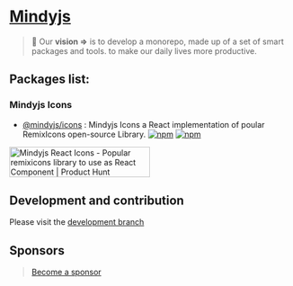 # [Mindyjs](https://github.com/oxich/mindyjs)

> 🎯 Our **vision ⇒** is to develop a monorepo, made up of a set of smart packages and tools. to make our daily lives more productive.
> 

## Packages list:
### Mindyjs Icons

- [@mindyjs/icons](https://github.com/oxich/mindyjs/tree/main/packages/icons) : Mindyjs Icons a React implementation of poular RemixIcons open-source Library. [![npm](https://img.shields.io/npm/v/@mindyjs/icons?color=blue&logo=mindyjs&style=flat-square)](https://www.npmjs.com/package/@mindyjs/icons) [![npm](https://img.shields.io/npm/dt/@mindyjs/icons?style=flat-square)](https://www.npmjs.com/package/@mindyjs/icons)

<a href="https://www.producthunt.com/posts/mindyjs-react-icons?utm_source=badge-featured&utm_medium=badge&utm_souce=badge-mindyjs&#0045;react&#0045;icons" target="_blank"><img src="https://api.producthunt.com/widgets/embed-image/v1/featured.svg?post_id=363105&theme=light" alt="Mindyjs&#0032;React&#0032;Icons - Popular&#0032;remixicons&#0032;library&#0032;to&#0032;use&#0032;as&#0032;React&#0032;Component | Product Hunt" style="width: 250px; height: 54px;" width="250" height="54" /></a>

## Development and contribution

Please visit the [development branch](https://github.com/oxich/mindyjs/tree/development)

## Sponsors
> [Become a sponsor](https://github.com/sponsors/jamalmatic)